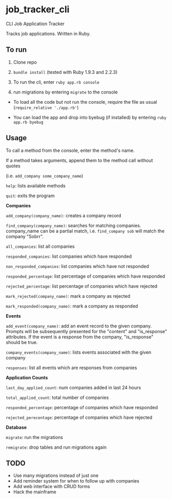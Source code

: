 # job_tracker_cli

CLI Job Application Tracker

Tracks job applications. Written in Ruby.

## To run

1. Clone repo

2. `bundle install` (tested with Ruby 1.9.3 and 2.2.3)

3. To run the cli, enter `ruby app.rb console`

4. run migrations by entering `migrate` to the console

- To load all the code but not run the console, require the file as usual (`require_relative './app.rb'`)

- You can load the app and drop into byebug (if installed) by entering `ruby app.rb byebug`


## Usage

To call a method from the console, enter the method's name.

If a method takes arguments, append them to the method call without quotes

(i.e. `add_company some_company_name`)

`help`: lists available methods

`quit`: exits the program

**Companies** 

`add_company(company_name)`: creates a company record

`find_company(company_name)`: searches for matching companies. company_name can be a partial match, i.e. `find_company sob` will match the company "Sobrr".

`all_companies`: list all companies

`responded_companies`: list companies which have responded

`non_responded_companies`: list companies which have not responded

`responded_percentage`: list percentage of companies which have responded

`rejected_percentage`: list percentage of companies which have rejected

`mark_rejected(company_name)`: mark a company as rejected

`mark_responded(company_name)`: mark a company as responded

**Events**

`add_event(company_name)`: add an event record to the given company. Prompts will be subsequently presented for the "content" and "is_response" attributes. If the event is a response from the company, "is_response" should be true.

`company_events(company_name)`: lists events associated with the given company

`responses`: list all events which are responses from companies

**Application Counts**

`last_day_applied_count`: num companies added in last 24 hours

`total_applied_count`: total number of companies

`responded_percentage`: percentage of companies which have responded

`rejected_perecentage`: percentage of companies which have rejected

**Database**

`migrate`: run the migrations

`remigrate`: drop tables and run migrations again

## TODO

- Use many migrations instead of just one
- Add reminder system for when to follow up with companies
- Add web interface with CRUD forms
- Hack the mainframe
